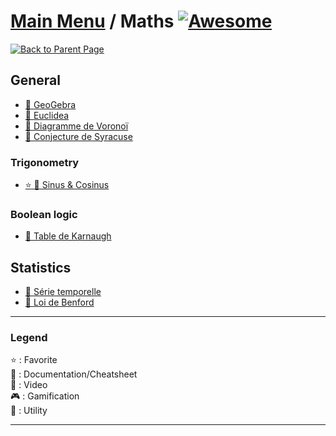 # [Main Menu](../README.md) / Maths [![Awesome](https://awesome.re/badge-flat.svg)](https://awesome.re)

[![Back to Parent Page](https://img.shields.io/badge/-Back_to_Parent_Page-blue?style=for-the-badge)](../README.md)

## General
- [:wrench: GeoGebra](https://www.geogebra.org/)
- [:wrench: Euclidea](https://www.euclidea.xyz/)
- [:book: Diagramme de Voronoï](https://fr.wikipedia.org/wiki/Diagramme_de_Vorono%C3%AF)
- [:book: Conjecture de Syracuse](https://fr.wikipedia.org/wiki/Conjecture_de_Syracuse)

### Trigonometry
- [:star: :book: Sinus & Cosinus](https://wordsandbuttons.online/sine_and_cosine.html)

### Boolean logic
- [:book: Table de Karnaugh](https://fr.wikipedia.org/wiki/Table_de_Karnaugh)

## Statistics
- [:book: Série temporelle](https://fr.wikipedia.org/wiki/S%C3%A9rie_temporelle)
- [:book: Loi de Benford](https://fr.wikipedia.org/wiki/Loi_de_Benford)

---

### Legend
:star: : Favorite\
:book: : Documentation/Cheatsheet\
:movie_camera: : Video\
:video_game: : Gamification\
:wrench: : Utility

---

